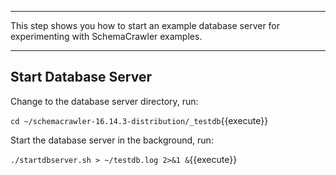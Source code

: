 -----

This step shows you how to start an example database server for experimenting with SchemaCrawler examples.

-----

## Start Database Server

Change to the database server directory, run:

`cd ~/schemacrawler-16.14.3-distribution/_testdb`{{execute}}

Start the database server in the background, run:

`./startdbserver.sh > ~/testdb.log 2>&1 &`{{execute}}
